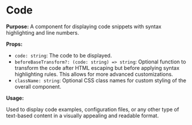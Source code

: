 # Code

**Purpose:** A component for displaying code snippets with syntax highlighting and line numbers.

**Props:**

- `code: string`: The code to be displayed.
- `beforeBaseTransform?: (code: string) => string`: Optional function to transform the code after HTML escaping but before applying syntax highlighting rules. This allows for more advanced customizations.
- `className: string`: Optional CSS class names for custom styling of the overall component.

**Usage:**

Used to display code examples, configuration files, or any other type of text-based content in a visually appealing and readable format.